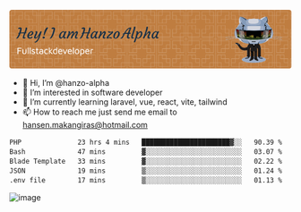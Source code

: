 ![Header](./github-header-image.png)

- 👋 Hi, I’m @hanzo-alpha
- 👀 I’m interested in software developer
- 🌱 I’m currently learning laravel, vue, react, vite, tailwind
- 📫 How to reach me just send me email to hansen.makangiras@hotmail.com 

<!---
hanzo-alpha/hanzo-alpha is a ✨ special ✨ repository because its `README.md` (this file) appears on your GitHub profile.
You can click the Preview link to take a look at your changes.
--->

<!--START_SECTION:waka-->

```txt
PHP              23 hrs 4 mins   ██████████████████████▓░░   90.39 %
Bash             47 mins         ▓░░░░░░░░░░░░░░░░░░░░░░░░   03.07 %
Blade Template   33 mins         ▓░░░░░░░░░░░░░░░░░░░░░░░░   02.22 %
JSON             19 mins         ▒░░░░░░░░░░░░░░░░░░░░░░░░   01.24 %
.env file        17 mins         ▒░░░░░░░░░░░░░░░░░░░░░░░░   01.13 %
```

<!--END_SECTION:waka-->

![image](https://github.com/hanzo-alpha/hanzo-alpha/assets/111342797/c4bd2977-6123-4017-8652-6e166259b484)

